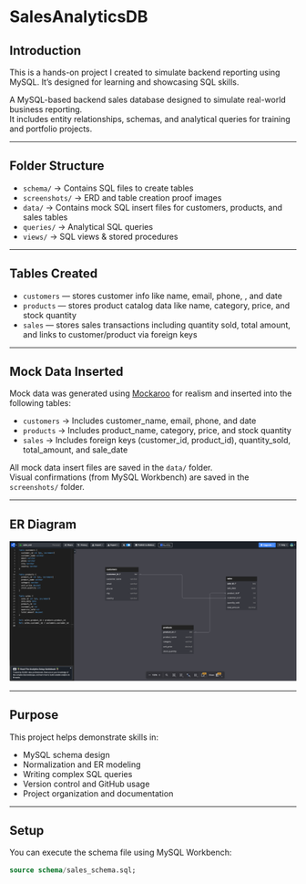 # SalesAnalyticsDB

## Introduction

This is a hands-on project I created to simulate backend reporting using MySQL. It’s designed for learning and showcasing SQL skills.

A MySQL-based backend sales database designed to simulate real-world business reporting.  
It includes entity relationships, schemas, and analytical queries for training and portfolio projects.

---

## Folder Structure

- `schema/` → Contains SQL files to create tables  
- `screenshots/` → ERD and table creation proof images  
- `data/` → Contains mock SQL insert files for customers, products, and sales tables  
- `queries/` → Analytical SQL queries  
- `views/` → SQL views & stored procedures  

---

## Tables Created

- `customers` — stores customer info like name, email, phone, , and date  
- `products` — stores product catalog data like name, category, price, and stock quantity  
- `sales` — stores sales transactions including quantity sold, total amount, and links to customer/product via foreign keys  

---

##  Mock Data Inserted

Mock data was generated using [Mockaroo](https://mockaroo.com/) for realism and inserted into the following tables:

- `customers` → Includes customer_name, email, phone, and date  
- `products` → Includes product_name, category, price, and stock quantity  
- `sales` → Includes foreign keys (customer_id, product_id), quantity_sold, total_amount, and sale_date  

All mock data insert files are saved in the `data/` folder.  
Visual confirmations (from MySQL Workbench) are saved in the `screenshots/` folder.

---

## ER Diagram

![ER Diagram](screenshots/Screenshot%202025-05-28%20at%2008.58.26.png)


---

## Purpose

This project helps demonstrate skills in:

- MySQL schema design  
- Normalization and ER modeling  
- Writing complex SQL queries  
- Version control and GitHub usage  
- Project organization and documentation  

---

## Setup

You can execute the schema file using MySQL Workbench:

```sql
source schema/sales_schema.sql;
